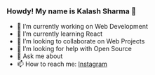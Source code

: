 ### Howdy! My name is Kalash Sharma 👋



- 🔭 I’m currently working on Web Development
- 🌱 I’m currently learning React
- 👯 I’m looking to collaborate on Web Projects
- 🤔 I’m looking for help with Open Source
- 💬 Ask me about 
- 📫 How to reach me: [Instagram](https://www.instagram.com/k99.sharma/)

